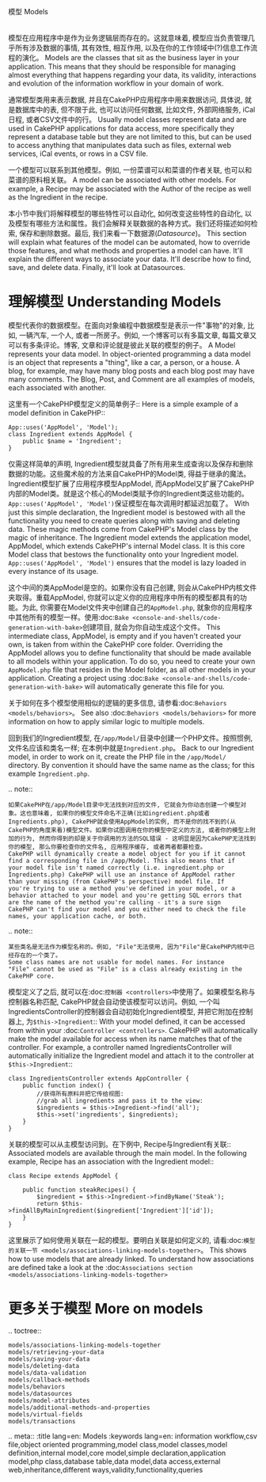 模型
Models
######

模型在应用程序中是作为业务逻辑层而存在的。这就意味着, 模型应当负责管理几乎所有涉及数据的事情, 其有效性, 相互作用, 以及在你的工作领域中(?)信息工作流程的演化。
Models are the classes that sit as the business layer in your application.
This means that they should be responsible for managing almost everything
that happens regarding your data, its validity, interactions and evolution
of the information workflow in your domain of work.

通常模型类用来表示数据, 并且在CakePHP应用程序中用来数据访问, 具体说, 就是数据库中的表, 但不限于此, 也可以访问任何数据, 比如文件, 外部网络服务, iCal日程, 或者CSV文件中的行。
Usually model classes represent data and are used in CakePHP applications
for data access, more specifically they represent a database table but they are
not limited to this, but can be used to access anything that manipulates data
such as files, external web services, iCal events, or rows in a CSV file.

一个模型可以联系到其他模型。例如, 一份菜谱可以和菜谱的作者关联, 也可以和菜谱的原料相关联。
A model can be associated with other models. For example, a Recipe
may be associated with the Author of the recipe as well as the
Ingredient in the recipe.

本小节中我们将解释模型的哪些特性可以自动化, 如何改变这些特性的自动化, 以及模型有哪些方法和属性。我们会解释关联数据的各种方式。我们还将描述如何检索, 保存和删除数据。最后, 我们来看一下数据源(*Datasource*)。
This section will explain what features of the model can be
automated, how to override those features, and what methods and
properties a model can have. It'll explain the different ways to
associate your data. It'll describe how to find, save, and delete
data. Finally, it'll look at Datasources.

理解模型
Understanding Models
====================

模型代表你的数据模型。在面向对象编程中数据模型是表示一件"事物"的对象, 比如, 一辆汽车, 一个人, 或者一所房子。例如, 一个博客可以有多篇文章, 
每篇文章又可以有多条评论。博客, 文章和评论就是彼此关联的模型的例子。
A Model represents your data model. In object-oriented programming
a data model is an object that represents a "thing", like a car, a
person, or a house. A blog, for example, may have many blog posts
and each blog post may have many comments. The Blog, Post, and
Comment are all examples of models, each associated with another.

这里有一个CakePHP模型定义的简单例子::
Here is a simple example of a model definition in CakePHP::

    App::uses('AppModel', 'Model');
    class Ingredient extends AppModel {
        public $name = 'Ingredient';
    }

仅需这样简单的声明, Ingredient模型就具备了所有用来生成查询以及保存和删除数据的功能。这些魔术般的方法来自CakePHP的Model类, 得益于继承的魔法。Ingredient模型扩展了应用程序模型AppModel, 而AppModel又扩展了CakePHP内部的Model类。就是这个核心的Model类赋予你的Ingredient类这些功能的。``App::uses('AppModel', 'Model')``保证模型在每次调用时都延迟加载了。
With just this simple declaration, the Ingredient model is bestowed
with all the functionality you need to create queries along with
saving and deleting data. These magic methods come from CakePHP's
Model class by the magic of inheritance. The Ingredient model
extends the application model, AppModel, which extends CakePHP's
internal Model class. It is this core Model class that bestows the
functionality onto your Ingredient model. ``App::uses('AppModel', 'Model')``
ensures that the model is lazy loaded in every instance of its usage.

这个中间的类AppModel是空的。如果你没有自己创建, 则会从CakePHP内核文件夹取得。重载AppModel, 你就可以定义你的应用程序中所有的模型都具有的功能。为此, 你需要在Model文件夹中创建自己的``AppModel.php``, 就象你的应用程序中其他所有的模型一样。使用:doc:`Bake <console-and-shells/code-generation-with-bake>`创建项目, 就会为你自动生成这个文件。
This intermediate class, AppModel, is empty and if you haven't
created your own, is taken from within the CakePHP core folder. Overriding
the AppModel allows you to define functionality that should be made
available to all models within your application. To do so, you need
to create your own ``AppModel.php`` file that resides in the Model folder,
as all other models in your application. Creating a project using
:doc:`Bake <console-and-shells/code-generation-with-bake>` will automatically
generate this file for you.

关于如何在多个模型使用相似的逻辑的更多信息, 请参看:doc:`Behaviors <models/behaviors>`。
See also :doc:`Behaviors <models/behaviors>` for more information on
how to apply similar logic to multiple models.

回到我们的Ingredient模型, 在``/app/Model/``目录中创建一个PHP文件。按照惯例, 文件名应该和类名一样; 在本例中就是``Ingredient.php``。
Back to our Ingredient model, in order to work on it, create the PHP file in the
``/app/Model/`` directory. By convention it should have the same name as the class;
for this example ``Ingredient.php``.

.. note::

    如果CakePHP在/app/Model目录中无法找到对应的文件, 它就会为你动态创建一个模型对象。这也意味着, 如果你的模型文件命名不正确(比如ingredient.php或者Ingredients.php), CakePHP就会使用AppModel的实例, 而不是你的找不到的(从CakePHP的角度来看)模型文件。如果你试图调用在你的模型中定义的方法, 或者你的模型上附加的行为, 然而你得到的却是关于你调用的方法的SQL错误 - 这明显是因为CakePHP无法找到你的模型, 那么你要检查你的文件名, 应用程序缓存, 或者两者都要检查。
    CakePHP will dynamically create a model object for you if it cannot
    find a corresponding file in /app/Model. This also means that if
    your model file isn't named correctly (i.e. ingredient.php or
    Ingredients.php) CakePHP will use an instance of AppModel rather
    than your missing (from CakePHP's perspective) model file. If
    you're trying to use a method you've defined in your model, or a
    behavior attached to your model and you're getting SQL errors that
    are the name of the method you're calling - it's a sure sign
    CakePHP can't find your model and you either need to check the file
    names, your application cache, or both.

.. note::

    某些类名是无法作为模型名称的。例如, "File"无法使用, 因为"File"是CakePHP内核中已经存在的一个类了。
    Some class names are not usable for model names. For instance
    "File" cannot be used as "File" is a class already existing in the
    CakePHP core.


模型定义了之后, 就可以在:doc:`控制器 <controllers>`中使用了。如果模型名称与控制器名称匹配, CakePHP就会自动使该模型可以访问。例如, 一个叫IngredientsController的控制器会自动初始化Ingredient模型, 并把它附加在控制器上, 为``$this->Ingredient``::
With your model defined, it can be accessed from within your
:doc:`Controller <controllers>`. CakePHP will automatically
make the model available for access when its name matches that of
the controller. For example, a controller named
IngredientsController will automatically initialize the Ingredient
model and attach it to the controller at ``$this->Ingredient``::

    class IngredientsController extends AppController {
        public function index() {
            //获得所有原料并把它传给视图:
            //grab all ingredients and pass it to the view:
            $ingredients = $this->Ingredient->find('all');
            $this->set('ingredients', $ingredients);
        }
    }

关联的模型可以从主模型访问到。在下例中, Recipe与Ingredient有关联::
Associated models are available through the main model. In the
following example, Recipe has an association with the Ingredient
model::

    class Recipe extends AppModel {

        public function steakRecipes() {
            $ingredient = $this->Ingredient->findByName('Steak');
            return $this->findAllByMainIngredient($ingredient['Ingredient']['id']);
        }
    }

这里展示了如何使用关联在一起的模型。要明白关联是如何定义的, 请看:doc:`模型的关联一节 <models/associations-linking-models-together>`。
This shows how to use models that are already linked. To understand how associations are
defined take a look at the :doc:`Associations section <models/associations-linking-models-together>`

更多关于模型
More on models
==============

.. toctree::

    models/associations-linking-models-together
    models/retrieving-your-data
    models/saving-your-data
    models/deleting-data
    models/data-validation
    models/callback-methods
    models/behaviors
    models/datasources
    models/model-attributes
    models/additional-methods-and-properties
    models/virtual-fields
    models/transactions


.. meta::
    :title lang=en: Models
    :keywords lang=en: information workflow,csv file,object oriented programming,model class,model classes,model definition,internal model,core model,simple declaration,application model,php class,database table,data model,data access,external web,inheritance,different ways,validity,functionality,queries